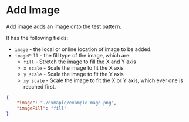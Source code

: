 # Add Image

Add image adds an image onto the test pattern.

It has the following fields:

- `image` - the local or online location of image to be added.
- `imageFill` - the fill type of the image, which are:
  - `fill` - Stretch the image to fill the X and Y axis
  - `x scale` - Scale the image to fit the X axis
  - `y scale` - Scale the image to fit the Y axis
  - `xy scale` -  Scale the image to fit the X or Y axis, which ever one is reached first.

```json
{
    "image": "./exmaple/exampleImage.png",
    "imageFill": "fill"
}
```
